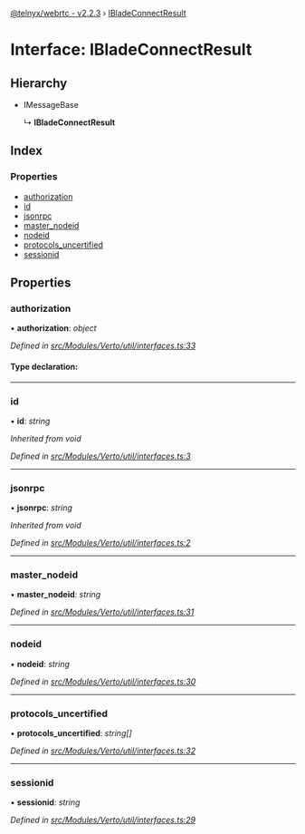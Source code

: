 [@telnyx/webrtc - v2.2.3](../README.md) › [IBladeConnectResult](ibladeconnectresult.md)

# Interface: IBladeConnectResult

## Hierarchy

* IMessageBase

  ↳ **IBladeConnectResult**

## Index

### Properties

* [authorization](ibladeconnectresult.md#authorization)
* [id](ibladeconnectresult.md#id)
* [jsonrpc](ibladeconnectresult.md#jsonrpc)
* [master_nodeid](ibladeconnectresult.md#master_nodeid)
* [nodeid](ibladeconnectresult.md#nodeid)
* [protocols_uncertified](ibladeconnectresult.md#protocols_uncertified)
* [sessionid](ibladeconnectresult.md#sessionid)

## Properties

###  authorization

• **authorization**: *object*

*Defined in [src/Modules/Verto/util/interfaces.ts:33](https://github.com/team-telnyx/webrtc/blob/main/packages/js/src/Modules/Verto/util/interfaces.ts#L33)*

#### Type declaration:

___

###  id

• **id**: *string*

*Inherited from void*

*Defined in [src/Modules/Verto/util/interfaces.ts:3](https://github.com/team-telnyx/webrtc/blob/main/packages/js/src/Modules/Verto/util/interfaces.ts#L3)*

___

###  jsonrpc

• **jsonrpc**: *string*

*Inherited from void*

*Defined in [src/Modules/Verto/util/interfaces.ts:2](https://github.com/team-telnyx/webrtc/blob/main/packages/js/src/Modules/Verto/util/interfaces.ts#L2)*

___

###  master_nodeid

• **master_nodeid**: *string*

*Defined in [src/Modules/Verto/util/interfaces.ts:31](https://github.com/team-telnyx/webrtc/blob/main/packages/js/src/Modules/Verto/util/interfaces.ts#L31)*

___

###  nodeid

• **nodeid**: *string*

*Defined in [src/Modules/Verto/util/interfaces.ts:30](https://github.com/team-telnyx/webrtc/blob/main/packages/js/src/Modules/Verto/util/interfaces.ts#L30)*

___

###  protocols_uncertified

• **protocols_uncertified**: *string[]*

*Defined in [src/Modules/Verto/util/interfaces.ts:32](https://github.com/team-telnyx/webrtc/blob/main/packages/js/src/Modules/Verto/util/interfaces.ts#L32)*

___

###  sessionid

• **sessionid**: *string*

*Defined in [src/Modules/Verto/util/interfaces.ts:29](https://github.com/team-telnyx/webrtc/blob/main/packages/js/src/Modules/Verto/util/interfaces.ts#L29)*
